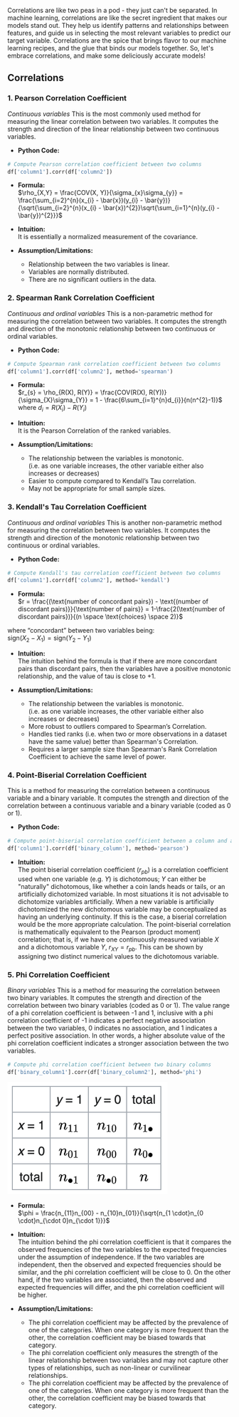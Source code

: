 Correlations are like two peas in a pod - they just can't be separated. In machine learning, correlations are like the secret ingredient that makes our models stand out. They help us identify patterns and relationships between features, and guide us in selecting the most relevant variables to predict our target variable. Correlations are the spice that brings flavor to our machine learning recipes, and the glue that binds our models together. So, let's embrace correlations, and make some deliciously accurate models!

## Correlations

### 1. Pearson Correlation Coefficient
*Continuous variables*
This is the most commonly used method for measuring the linear correlation between two variables. It computes the strength and direction of the linear relationship between two continuous variables.

- **Python Code:** <br>

```python
# Compute Pearson correlation coefficient between two columns
df['column1'].corr(df['column2'])
```

- **Formula:** <br>
$\rho_{X,Y} = \frac{COV(X, Y)}{\sigma_{x}\sigma_{y}} = \frac{\sum_{i=2}^{n}(x_{i} - \bar{x})(y_{i} - \bar{y})}{\sqrt{\sum_{i=2}^{n}(x_{i} - \bar{x})^{2}}\sqrt{\sum_{i=1}^{n}(y_{i} - \bar{y})^{2}}}$

- **Intuition:** <br>
It is essentially a normalized measurement of the covariance.

- **Assumption/Limitations:**
  - Relationship between the two variables is linear. <br>
  - Variables are normally distributed. <br>
  - There are no significant outliers in the data. <br>

### 2. Spearman Rank Correlation Coefficient
*Continuous and ordinal variables*
This is a non-parametric method for measuring the correlation between two variables. It computes the strength and direction of the monotonic relationship between two continuous or ordinal variables.

- **Python Code:** <br>

```python
# Compute Spearman rank correlation coefficient between two columns
df['column1'].corr(df['column2'], method='spearman')
```

- **Formula:** <br>
$r_{s} = \rho_{R(X), R(Y)} = \frac{COV(R(X), R(Y))}{\sigma_{X}\sigma_{Y}} = 1 - \frac{6\sum_{i=1}^{n}d_{i}}{n(n^{2}-1)}$ where $d_{i} = R(X_{i}) - R(Y_{i})$

- **Intuition:** <br>
It is the Pearson Correlation of the ranked variables.

- **Assumption/Limitations:**
  - The relationship between the variables is monotonic. <br>
    (i.e. as one variable increases, the other variable either also increases or decreases) <br>
  - Easier to compute compared to Kendall’s Tau correlation. <br>
  - May not be appropriate for small sample sizes. <br>

### 3. Kendall's Tau Correlation Coefficient
*Continuous and ordinal variables*
This is another non-parametric method for measuring the correlation between two variables. It computes the strength and direction of the monotonic relationship between two continuous or ordinal variables.

- **Python Code:** <br>

```python
# Compute Kendall's tau correlation coefficient between two columns
df['column1'].corr(df['column2'], method='kendall')
```

- **Formula:** <br>
$r = \frac{(\text{number of concordant pairs}) - \text{(number of discordant pairs)}}{\text{number of pairs}} = 1-\frac{2(\text{number of discordant pairs})}{(n \space \text{choices} \space 2)}$ <br>

where “concordant” between two variables being: <br>
$\text{sign}(X_{2} - X_{1}) = \text{sign}(Y_{2} - Y_{1})$

- **Intuition:** <br>
The intuition behind the formula is that if there are more concordant pairs than discordant pairs, then the variables have a positive monotonic relationship, and the value of tau is close to +1.

- **Assumption/Limitations:**
  - The relationship between the variables is monotonic. <br>
    (i.e. as one variable increases, the other variable either also increases or decreases) <br>
  - More robust to outliers compared to Spearman’s Correlation. <br>
  - Handles tied ranks (i.e. when two or more observations in a dataset have the same value) better than Spearman's Correlation. <br>
  - Requires a larger sample size than Spearman's Rank Correlation Coefficient to achieve the same level of power. <br>

### 4. Point-Biserial Correlation Coefficient
This is a method for measuring the correlation between a continuous variable and a binary variable. It computes the strength and direction of the correlation between a continuous variable and a binary variable (coded as 0 or 1).

- **Python Code:** <br>

```python
# Compute point-biserial correlation coefficient between a column and a binary column
df['column1'].corr(df['binary_column'], method='pearson')
```

- **Intuition:** <br>
The point biserial correlation coefficient ($r_{pb}$) is a correlation coefficient used when one variable (e.g. $Y$) is dichotomous; $Y$ can either be "naturally" dichotomous, like whether a coin lands heads or tails, or an artificially dichotomized variable. In most situations it is not advisable to dichotomize variables artificially. When a new variable is artificially dichotomized the new dichotomous variable may be conceptualized as having an underlying continuity. If this is the case, a biserial correlation would be the more appropriate calculation. The point-biserial correlation is mathematically equivalent to the Pearson (product moment) correlation; that is, if we have one continuously measured variable $X$ and a dichotomous variable $Y$, $r_{XY} = r_{pb}$. This can be shown by assigning two distinct numerical values to the dichotomous variable. <br>

### 5. Phi Correlation Coefficient
*Binary variables*
This is a method for measuring the correlation between two binary variables. It computes the strength and direction of the correlation between two binary variables (coded as 0 or 1). The value range of a phi correlation coefficient is between -1 and 1, inclusive with a phi correlation coefficient of -1 indicates a perfect negative association between the two variables, 0 indicates no association, and 1 indicates a perfect positive association. In other words, a higher absolute value of the phi correlation coefficient indicates a stronger association between the two variables.

```python
# Compute phi correlation coefficient between two binary columns
df['binary_column1'].corr(df['binary_column2'], method='phi')
```

![](/img/correlations/groups.png)

- **Formula:** <br>
$\phi = \frac{n_{11}n_{00} - n_{10}n_{01}}{\sqrt{n_{1 \cdot}n_{0 \cdot}n_{\cdot 0}n_{\cdot 1}}}$

- **Intuition:** <br>
The intuition behind the phi correlation coefficient is that it compares the observed frequencies of the two variables to the expected frequencies under the assumption of independence. If the two variables are independent, then the observed and expected frequencies should be similar, and the phi correlation coefficient will be close to 0. On the other hand, if the two variables are associated, then the observed and expected frequencies will differ, and the phi correlation coefficient will be higher.

- **Assumption/Limitations:**
  - The phi correlation coefficient may be affected by the prevalence of one of the categories. When one category is more frequent than the other, the correlation coefficient may be biased towards that category.
  - The phi correlation coefficient only measures the strength of the linear relationship between two variables and may not capture other types of relationships, such as non-linear or curvilinear relationships.
  - The phi correlation coefficient may be affected by the prevalence of one of the categories. When one category is more frequent than the other, the correlation coefficient may be biased towards that category.
